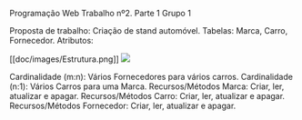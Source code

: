 Programação Web
Trabalho nº2. Parte 1
Grupo 1

Proposta de trabalho: Criação de stand automóvel.
Tabelas: Marca, Carro, Fornecedor.
Atributos:

[[doc/images/Estrutura.png]]
![](../../images/Estrutura.jpg)


Cardinalidade (m:n): Vários Fornecedores para vários carros.
Cardinalidade (n:1): Vários Carros para uma Marca.
Recursos/Métodos Marca: Criar, ler, atualizar e apagar.
Recursos/Métodos Carro: Criar, ler, atualizar e apagar.
Recursos/Métodos Fornecedor: Criar, ler, atualizar e apagar.

